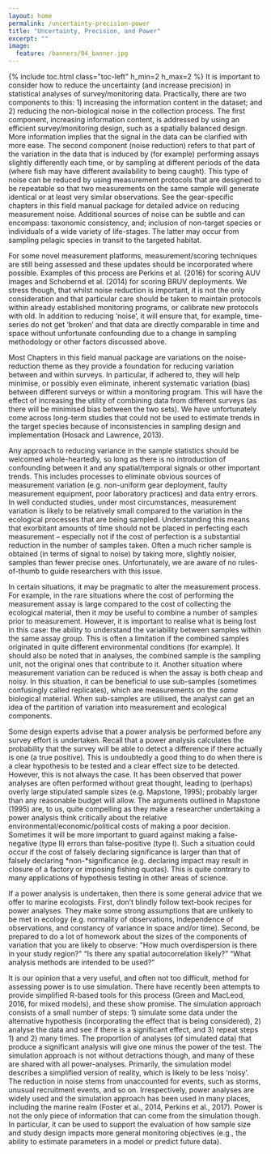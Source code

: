 ```yaml
---
layout: home
permalink: /uncertainty-precision-power
title: "Uncertainty, Precision, and Power"
excerpt: ""
image:
  feature: /banners/04_banner.jpg
---
```

{% include toc.html class="toc-left" h_min=2 h_max=2 %}
It is important to consider how to reduce the uncertainty (and increase precision) in statistical analyses of survey/monitoring data. Practically, there are two components to this: 1) increasing the information content in the dataset; and 2) reducing the non-biological noise in the collection process. The first component, increasing information content, is addressed by using an efficient survey/monitoring design, such as a spatially balanced design. More information implies that the signal in the data can be clarified with more ease. The second component (noise reduction) refers to that part of the variation in the data that is induced by (for example) performing assays slightly differently each time, or by sampling at different periods of the data (where fish may have different availability to being caught). This type of noise can be reduced by using measurement protocols that are designed to be repeatable so that two measurements on the same sample will generate identical or at least very similar observations. See the gear-specific chapters in this field manual package for detailed advice on reducing measurement noise. Additional sources of noise can be subtle and can encompass: taxonomic consistency, and; inclusion of non-target species or individuals of a wide variety of life-stages. The latter may occur from sampling pelagic species in transit to the targeted habitat.

 

For some novel measurement platforms, measurement/scoring techniques are still being assessed and these updates should be incorporated where possible. Examples of this process are Perkins et al. (2016) for scoring AUV images and Schobernd et al. (2014) for scoring BRUV deployments. We stress though, that whilst noise reduction is important, it is not the only consideration and that particular care should be taken to maintain protocols within already established monitoring programs, or calibrate new protocols with old. In addition to reducing ‘noise’, it will ensure that, for example, time-series do not get ‘broken’ and that data are directly comparable in time and space without unfortunate confounding due to a change in sampling methodology or other factors discussed above.

 

Most Chapters in this field manual package are variations on the noise-reduction theme as they provide a foundation for reducing variation between and within surveys. In particular, if adhered to, they will help minimise, or possibly even eliminate, inherent systematic variation (bias) between different surveys or within a monitoring program. This will have the effect of increasing the utility of combining data from different surveys (as there will be minimised bias between the two sets). We have unfortunately come across long-term studies that could not be used to estimate trends in the target species because of inconsistencies in sampling design and implementation (Hosack and Lawrence, 2013).

 

Any approach to reducing variance in the sample statistics should be welcomed whole-heartedly, so long as there is no introduction of confounding between it and any spatial/temporal signals or other important trends. This includes processes to eliminate obvious sources of measurement variation (e.g. non-uniform gear deployment, faulty measurement equipment, poor laboratory practices) and data entry errors. In well conducted studies, under most circumstances, measurement variation is likely to be relatively small compared to the variation in the ecological processes that are being sampled. Understanding this means that exorbitant amounts of time should not be placed in perfecting each measurement – especially not if the cost of perfection is a substantial reduction in the number of samples taken. Often a much richer sample is obtained (in terms of signal to noise) by taking more, slightly noisier, samples than fewer precise ones. Unfortunately, we are aware of no rules-of-thumb to guide researchers with this issue.

 

In certain situations, it may be pragmatic to alter the measurement process.  For example, in the rare situations where the cost of performing the measurement assay is large compared to the cost of collecting the ecological material, then it *may* be useful to combine a number of samples prior to measurement.  However, it is important to realise what is being lost in this case: the ability to understand the variability between samples within the same assay group. This is often a limitation if the combined samples originated in quite different environmental conditions (for example). It should also be noted that in analyses, the combined sample is the sampling unit, not the original ones that contribute to it.  Another situation where measurement variation can be reduced is when the assay is both cheap and noisy. In this situation, it can be beneficial to use sub-samples (sometimes confusingly called replicates), which are measurements on the *same* biological material. When sub-samples are utilised, the analyst can get an idea of the partition of variation into measurement and ecological components.

 

Some design experts advise that a power analysis be performed before any survey effort is undertaken. Recall that a power analysis calculates the probability that the survey will be able to detect a difference if there actually is one (a true positive). This is undoubtedly a good thing to do when there is a clear hypothesis to be tested and a clear effect size to be detected. However, this is not always the case. It has been observed that power analyses are often performed without great thought, leading to (perhaps) overly large stipulated sample sizes (e.g. Mapstone, 1995); probably larger than any reasonable budget will allow. The arguments outlined in Mapstone (1995) are, to us, quite compelling as they make a researcher undertaking a power analysis think critically about the relative environmental/economic/political costs of making a poor decision. Sometimes it will be more important to guard against making a false-negative (type II) errors than false-positive (type I). Such a situation could occur if the cost of falsely declaring significance is larger than that of falsely declaring *non-*significance (e.g. declaring impact may result in closure of a factory or imposing fishing quotas). This is quite contrary to many applications of hypothesis testing in other areas of science.

 

If a power analysis is undertaken, then there is some general advice that we offer to marine ecologists. First, don’t blindly follow text-book recipes for power analyses. They make some strong assumptions that are unlikely to be met in ecology (e.g. normality of observations, independence of observations, and constancy of variance in space and/or time). Second, be prepared to do a lot of homework about the sizes of the components of variation that you are likely to observe: "How much overdispersion is there in your study region?" “Is there any spatial autocorrelation likely?” “What analysis methods are intended to be used?”

 

It is our opinion that a very useful, and often not too difficult, method for assessing power is to use simulation. There have recently been attempts to provide simplified R-based tools for this process (Green and MacLeod, 2016, for mixed models), and these show promise. The simulation approach consists of a small number of steps: 1) simulate some data under the alternative hypothesis (incorporating the effect that is being considered), 2) analyse the data and see if there is a significant effect, and 3) repeat steps 1) and 2) many times. The proportion of analyses (of simulated data) that produce a significant analysis will give one minus the power of the test. The simulation approach is not without detractions though, and many of these are shared with all power-analyses. Primarily, the simulation model describes a simplified version of reality, which is likely to be less ‘noisy’. The reduction in noise stems from unaccounted for events, such as storms, unusual recruitment events, and so on. Irrespectively, power analyses are widely used and the simulation approach has been used in many places, including the marine realm (Foster et al., 2014, Perkins et al., 2017). Power is not the only piece of information that can come from the simulation though. In particular, it can be used to support the evaluation of how sample size and study design impacts more general monitoring objectives (e.g., the ability to estimate parameters in a model or predict future data).

